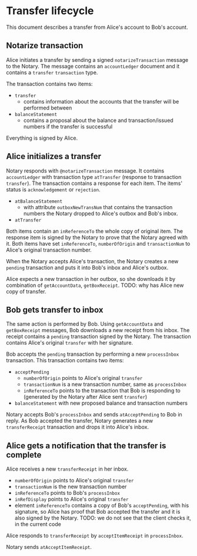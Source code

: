 # Transfer lifecycle

This document describes a transfer from Alice's account to Bob's account.

## Notarize transaction

Alice initiates a transfer by sending a signed `notarizeTransaction` message to
the Notary. The message contains an `accountLedger` document and it contains a
`transfer` `transaction` type.

The transaction contains two items:

* `transfer`
  * contains information about the accounts that the transfer will be
    performed between
* `balanceStatement`
  * contains a proposal about the balance and transaction/issued numbers if the
    transfer is successful

Everything is signed by Alice.

## Alice initializes a transfer

Notary responds with `@notarizeTransaction` message. It contains
`accountLedger` with transaction type `atTransfer` (response to transaction
`transfer`). The transaction contains a response for each item. The items' status
is `acknowledgement` or `rejection`. 

* `atBalanceStatement`
  * with attribute `outboxNewTransNum` that contains the transaction numbers
    the Notary dropped to Alice's outbox and Bob's inbox.
* `atTransfer`

Both items contain an `inReferenceTo` the whole copy of original item. The response
item is signed by the Notary to prove that the Notary agreed with it. Both items
have set `inReferenceTo`, `numberOfOrigin` and `transactionNum` to 
Alice's original transaction number.

When the Notary accepts Alice's transaction, the Notary creates a new `pending`
transaction and puts it into Bob's inbox and Alice's outbox.

Alice expects a new transaction in her outbox, so she downloads it by
combination of `getAccountData`, `getBoxReceipt`.
TODO: why has Alice new copy of transfer.

## Bob gets transfer to inbox

The same action is performed by Bob. Using `getAccountData` and `getBoxReceipt` messages,
Bob downloads a new receipt from his inbox. The receipt contains a `pending`
transaction signed by the Notary. The transaction contains Alice's original
`transfer` with her signature.

Bob accepts the `pending` transaction by performing a new `processInbox`
transaction. This transaction contains two items:

* `acceptPending`
  * `numberOfOrigin` points to Alice's original `transfer`
  * `transactionNum` is a new transaction number, same as `processInbox`
  * `inReferenceTo` points to the transaction that Bob is responding to
    (generated by the Notary after Alice sent `transfer`)
* `balanceStatement` with new proposed balance and transaction numbers

Notary accepts Bob's `processInbox` and sends `atAcceptPending` to Bob in reply.
As Bob accepted the transfer, Notary generates a new `transferReceipt`
transaction and drops it into Alice's inbox.

## Alice gets a notification that the transfer is complete

Alice receives a new `transferReceipt` in her inbox.

* `numberOfOrigin` points to Alice's original `transfer`
* `transactionNum` is the new transaction number
* `inReferenceTo` points to Bob's `processInbox`
* `inRefDisplay` points to Alice's original `transfer`
* element `inReferenceTo` contains a copy of Bob's `acceptPending`,
  with his signature, so Alice has proof that Bob accepted the transfer
  and it is also signed by the Notary.
  TODO: we do not see that the client checks it, in the current code

Alice responds to `transferReceipt` by `acceptItemReceipt` in `processInbox`.

Notary sends `atAcceptItemReceipt`.
